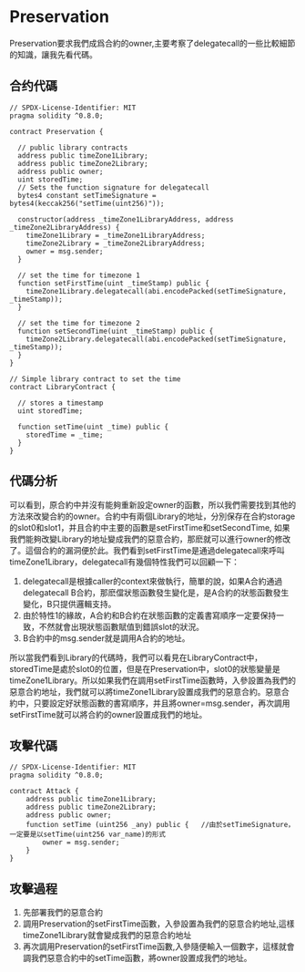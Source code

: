 # Preservation
Preservation要求我們成爲合約的owner,主要考察了delegatecall的一些比較細節的知識，讓我先看代碼。

## 合约代碼
```
// SPDX-License-Identifier: MIT
pragma solidity ^0.8.0;

contract Preservation {

  // public library contracts 
  address public timeZone1Library;
  address public timeZone2Library;
  address public owner; 
  uint storedTime;
  // Sets the function signature for delegatecall
  bytes4 constant setTimeSignature = bytes4(keccak256("setTime(uint256)"));

  constructor(address _timeZone1LibraryAddress, address _timeZone2LibraryAddress) {
    timeZone1Library = _timeZone1LibraryAddress; 
    timeZone2Library = _timeZone2LibraryAddress; 
    owner = msg.sender;
  }
 
  // set the time for timezone 1
  function setFirstTime(uint _timeStamp) public {
    timeZone1Library.delegatecall(abi.encodePacked(setTimeSignature, _timeStamp));
  }

  // set the time for timezone 2
  function setSecondTime(uint _timeStamp) public {
    timeZone2Library.delegatecall(abi.encodePacked(setTimeSignature, _timeStamp));
  }
}

// Simple library contract to set the time
contract LibraryContract {

  // stores a timestamp 
  uint storedTime;  

  function setTime(uint _time) public {
    storedTime = _time;
  }
}
```
## 代碼分析
可以看到，原合約中并沒有能夠重新設定owner的函數，所以我們需要找到其他的方法來改變合約的owner。合約中有兩個Library的地址，分別保存在合約storage的slot0和slot1，并且合約中主要的函數是setFirstTime和setSecondTime, 如果我們能夠改變Library的地址變成我們的惡意合約，那麽就可以進行owner的修改了。這個合約的漏洞便於此。我們看到setFirstTime是通過delegatecall來呼叫timeZone1Library，delegatecall有幾個特性我們可以回顧一下：
1. delegatecall是根據caller的context來做執行，簡單的說，如果A合約通過delegatecall B合約，那麽儅狀態函數發生變化是，是A合約的狀態函數發生變化，B只提供邏輯支持。
2. 由於特性1的緣故，A合約和B合約在狀態函數的定義書寫順序一定要保持一致，不然就會出現狀態函數賦值到錯誤slot的狀況。
3. B合約中的msg.sender就是調用A合約的地址。

所以當我們看到Library的代碼時，我們可以看見在LibraryContract中，storedTime是處於slot0的位置，但是在Preservation中，slot0的狀態變量是timeZone1Library。所以如果我們在調用setFirstTime函數時，入參設置為我們的惡意合約地址，我們就可以將timeZone1Library設置成我們的惡意合約。惡意合約中，只要設定好狀態函數的書寫順序，并且將owner=msg.sender，再次調用setFirstTime就可以將合約的owner設置成我們的地址。

## 攻擊代碼
```
// SPDX-License-Identifier: MIT
pragma solidity ^0.8.0;

contract Attack {
    address public timeZone1Library;
    address public timeZone2Library;
    address public owner; 
    function setTime (uint256 _any) public {   //由於setTimeSignature，一定要是以setTime(uint256 var_name)的形式
        owner = msg.sender;
    }
}
```

## 攻擊過程
1. 先部署我們的惡意合約
2. 調用Preservation的setFirstTime函數，入參設置為我們的惡意合約地址,這樣timeZone1Library就會變成我們的惡意合約地址
3. 再次調用Preservation的setFirstTime函數,入參隨便輸入一個數字，這樣就會調我們惡意合約中的setTime函數，將owner設置成我們的地址。



